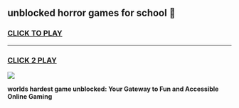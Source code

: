
## unblocked horror games for school 👋
<h3>
<a href="https://premium.freeplayer.one?title=unblocked_horror_games_for_school&ref=13F">CLICK TO PLAY</a></h3>
<hr>

<h3>
<a href="https://premium.freeplayer.one?title=unblocked_horror_games_for_school&ref=13F">CLICK 2 PLAY</a>
  
</h3>

<a href="https://premium.freeplayer.one?title=unblocked_horror_games_for_school&ref=12F/"><img src="https://clearcache.store/games.png"></a>


**worlds hardest game unblocked: Your Gateway to Fun and Accessible Online Gaming**
